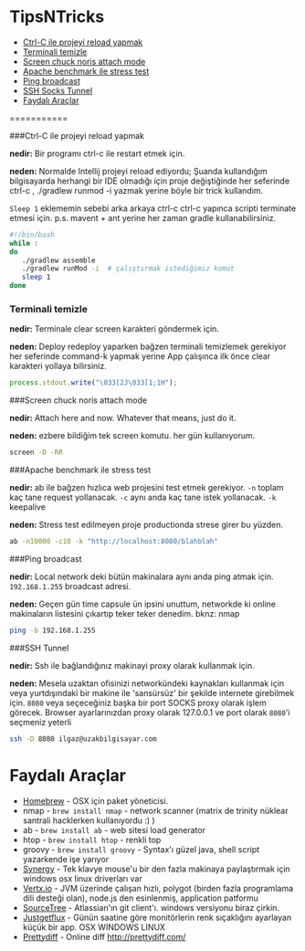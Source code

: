 TipsNTricks
===========

- [Ctrl-C ile projeyi reload yapmak](#ctrl-c-ile-projeyi-reload-yapmak)
- [Terminali temizle](#terminali-temizle)
- [Screen chuck noris attach mode](#screen-chuck-noris-attach-mode)
- [Apache benchmark ile stress test](#apache-benchmark-ile-stress-test)
- [Ping broadcast](#ping-broadcast)
- [SSH Socks Tunnel](#ssh-tunnel)
- [Faydalı Araçlar](#faydal%C4%B1-ara%C3%A7lar)

===========

###Ctrl-C ile projeyi reload yapmak

**nedir:** Bir programı ctrl-c ile restart etmek için.
   
**neden:** Normalde Intellij projeyi reload ediyordu; Şuanda kullandığım bilgisayarda herhangi bir IDE olmadığı için proje değiştiğinde her seferinde ctrl-c , ./gradlew runmod -i yazmak yerine böyle bir trick kullandım. 

`Sleep 1` eklememin sebebi arka arkaya ctrl-c ctrl-c yapınca scripti terminate etmesi için. p.s. mavent + ant yerine her zaman gradle kullanabilirsiniz.

```bash
#!/bin/bash
while :
do
   ./gradlew assemble
   ./gradlew runMod -i  # çalıştırmak istediğimiz komut
   sleep 1
done
```

### Terminali temizle
**nedir:** Terminale clear screen karakteri göndermek için.

**neden:** Deploy redeploy yaparken bağzen terminali temizlemek gerekiyor her seferinde command-k yapmak yerine App çalışınca ilk önce clear karakteri yollaya bilirsiniz.

```javascript
process.stdout.write("\033[2J\033[1;1H");
```


###Screen chuck noris attach mode

**nedir:** Attach here and now. Whatever that means, just do it.
   
**neden:** ezbere bildiğim tek screen komutu. her gün kullanıyorum.

```bash
screen -D -RR
```



###Apache benchmark ile stress test

**nedir:** ab ile bağzen hızlıca web projesini test etmek gerekiyor. 
`-n` toplam kaç tane request yollanacak.
`-c` aynı anda kaç tane istek yollanacak.
`-k` keepalive
   
**neden:** Stress test edilmeyen proje productionda strese girer bu yüzden.

```bash
ab -n10000 -c10 -k "http://localhost:8080/blahblah"
```


###Ping broadcast

**nedir:** Local network deki bütün makinalara aynı anda ping atmak için. `192.168.1.255` broadcast adresi.

**neden:** Geçen gün time capsule ün ipsini unuttum, networkde ki online makinaların listesini çıkartıp teker teker denedim. bknz: nmap

```bash
ping -b 192.168.1.255
```



###SSH Tunnel

**nedir:** Ssh ile bağlandığınız makinayi proxy olarak kullanmak için.

**neden:** Mesela uzaktan ofisinizi networkündeki kaynakları kullanmak için veya yurtdışındaki bir makine ile 'sansürsüz' bir şekilde internete girebilmek için. `8080` veya seçeceğiniz başka bir port SOCKS proxy olarak işlem görecek. Browser ayarlarınızdan proxy olarak 127.0.0.1 ve port olarak `8080`'i seçmeniz yeterli

```bash
ssh -D 8080 ilgaz@uzakbilgisayar.com
```

Faydalı Araçlar
===========

* [Homebrew] - OSX için paket yöneticisi. 
* nmap - `brew install nmap` - network scanner (matrix de trinity nüklear santrali hacklerken kullanıyordu :) )
* ab - `brew install ab` - web sitesi load generator
* htop - `brew install htop` - renkli top
* groovy - `brew install groovy` - Syntax'ı güzel java, shell script yazarkende işe yarıyor
* [Synergy] - Tek klavye mouse'u bir den fazla makinaya paylaştırmak için windows osx linux driverları var
* [Vertx.io] - JVM üzerinde çalışan hızlı, polygot (birden fazla programlama dili desteği olan), node.js den esinlenmiş, application patformu 
* [SourceTree] - Atlassian'ın git client'ı. windows versiyonu biraz çirkin.
* [Justgetflux] - Günün saatine göre monitörlerin renk sıçaklığını ayarlayan küçük bir app. OSX WINDOWS LINUX
* [Prettydiff] - Online diff http://prettydiff.com/

[Homebrew]: http://brew.sh/
[Synergy]: http://synergy-foss.org/
[Vertx.io]: http://vertx.io/
[SourceTree]: http://www.sourcetreeapp.com/
[Justgetflux]: http://justgetflux.com/
[Prettydiff]: http://prettydiff.com/
